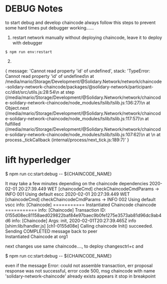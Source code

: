 # DEBUG Notes

to start debug and develop chaincode always follow this steps to prevent some hard times put debugger working......

1. restart network manually without deploying chaincode, leave it to deploy with debugger

```shell
$ npm run env:restart
```

2. 


{ message: 'Cannot read property \'id\' of undefined',
  stack: 'TypeError: Cannot read property \'id\' of undefined\n    at /media/mario/Storage/Development/@Solidary.Network/network/chaincode-solidary-network-chaincode/packages/@solidary-network/participant-cc/dist/src/utils.js:28:54\n    at step (/media/mario/Storage/Development/@Solidary.Network/network/chaincode-solidary-network-chaincode/node_modules/tslib/tslib.js:136:27)\n    at Object.next (/media/mario/Storage/Development/@Solidary.Network/network/chaincode-solidary-network-chaincode/node_modules/tslib/tslib.js:117:57)\n    at fulfilled (/media/mario/Storage/Development/@Solidary.Network/network/chaincode-solidary-network-chaincode/node_modules/tslib/tslib.js:107:62)\n    at <anonymous>\n    at process._tickCallback (internal/process/next_tick.js:189:7)' }


# lift hyperledger


$ npm run cc:start:debug -- ${CHAINCODE_NAME}

It may take a few minutes depending on the chaincode dependencies
2020-02-01 20:27:39.449 WET [chaincodeCmd] checkChaincodeCmdParams -> INFO 001 Using default escc
2020-02-01 20:27:39.449 WET [chaincodeCmd] checkChaincodeCmdParams -> INFO 002 Using default vscc
info: [Chaincode] =========== Instantiated Chaincode chaincode ===========
info: [Chaincode] Transaction ID: 0155d08ec81158aed029822baf84e97baec9b0fe1275e3573ab81d96dc9ab4d6
info: [Chaincode] Args: init,
2020-02-01T20:27:39.465Z info [shim:lib/handler.js]                               [ch1-0155d08e] Calling chaincode Init() succeeded. Sending COMPLETED message back to peer  
Instantiated Chaincode at org1  


next changes use same chaincode...., to deploy changesctrl+c and 


$ npm run cc:start:debug -- ${CHAINCODE_NAME}

even if the message 
Error: could not assemble transaction, err proposal response was not successful, error code 500, msg chaincode with name 'solidary-network-chaincode' already exists
appears it stop in breakpoint